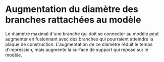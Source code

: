 Augmentation du diamètre des branches rattachées au modèle
====
Le diamètre maximal d'une branche qui doit se connecter au modèle peut augmenter en fusionnant avec des branches qui pourraient atteindre la plaque de construction. L'augmentation de ce diamètre réduit le temps d'impression, mais augmente la surface de support qui repose sur le modèle.